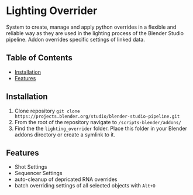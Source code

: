 # Lighting Overrider

System to create, manage and apply python overrides in a flexible and reliable way as they are used in the lighting process of the Blender Studio pipeline. Addon overrides specific settings of linked data.

## Table of Contents
- [Installation](#installation)
- [Features](#features)


## Installation
1. Clone repository `git clone https://projects.blender.org/studio/blender-studio-pipeline.git`
2. From the root of the repository navigate to `/scripts-blender/addons/` 
3. Find the the `lighting_overrider` folder. Place this folder in your Blender addons directory or create a symlink to it.

## Features
 - Shot Settings
 - Sequencer Settings
 - auto-cleanup of depricated RNA overrides
 - batch overriding settings of all selected objects with `Alt+O`